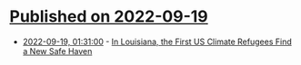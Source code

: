 # [Published on 2022-09-19](index.md)

* [2022-09-19, 01:31:00](https://soylentnews.org/article.pl?sid=22/09/18/044203&from=rss) - [In Louisiana, the First US Climate Refugees Find a New Safe Haven](https://soylentnews.org/article.pl?sid=22/09/18/044203&from=rss)

